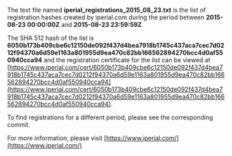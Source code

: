 The text file named **iperial_registrations_2015_08_23.txt** is the list of registration hashes created by iperial.com during the period between **2015-08-23 00:00:00Z** and **2015-08-23 23:59:59Z**.

The SHA 512 hash of the list is **6050b173b409cbe6c12150de092f437d4bea7918b1745c437aca7cec7d0212f94370a6d59e1163a801955d9ea470c82bb166562894270bcc4d0af550940cca94** and the registration certificate for the list can be viewed at [https://www.iperial.com/cert/6050b173b409cbe6c12150de092f437d4bea7918b1745c437aca7cec7d0212f94370a6d59e1163a801955d9ea470c82bb166562894270bcc4d0af550940cca94](https://www.iperial.com/cert/6050b173b409cbe6c12150de092f437d4bea7918b1745c437aca7cec7d0212f94370a6d59e1163a801955d9ea470c82bb166562894270bcc4d0af550940cca94).

To find registrations for a different period, please see the corresponding commit.

For more information, please visit [https://www.iperial.com/](https://www.iperial.com/)
